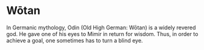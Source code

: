 # Wōtan

In Germanic mythology, Odin (Old High German: Wōtan) is a widely revered god. He gave one of his eyes to Mimir in return for wisdom. Thus, in order to achieve a goal, one sometimes has to turn a blind eye.

